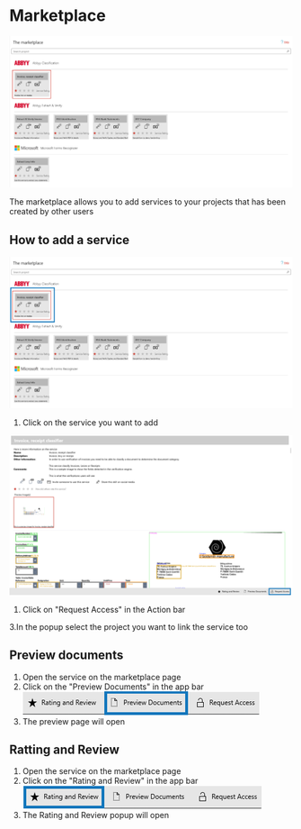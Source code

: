 # Marketplace

![](<.gitbook/assets/image (55) (1).png>)

The marketplace allows you to add services to your projects that has been created by other users

## How to add a service

![](<.gitbook/assets/image (18) (1).png>)

1. Click on the service you want to add

![](<.gitbook/assets/image (2) (1).png>)

1. Click on "Request Access" in the Action bar

3.In the popup select the project you want to link the service too

## Preview documents

1. Open the service on the marketplace page
2. Click on the "Preview Documents" in the app bar ![](<.gitbook/assets/image (57).png>)&#x20;
3. The preview page will open

## Ratting and Review

1. Open the service on the marketplace page
2. Click on the "Rating and Review" in the app bar  ![](<.gitbook/assets/image (46) (1).png>)&#x20;
3. The Rating and Review popup will open
